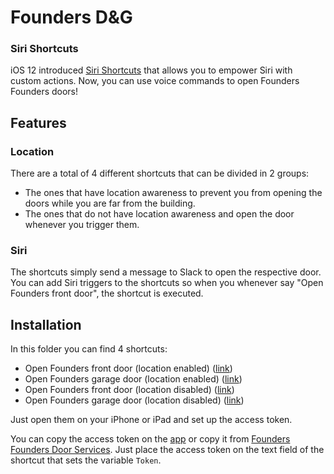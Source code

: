 # Founders D&G

### Siri Shortcuts

iOS 12 introduced [Siri Shortcuts](https://support.apple.com/en-ca/guide/shortcuts/welcome/ios) that allows you to empower Siri with custom actions. Now, you can use voice commands to open Founders Founders doors!

## Features

### Location

There are a total of 4 different shortcuts that can be divided in 2 groups:

- The ones that have location awareness to prevent you from opening the doors while you are far from the building.
- The ones that do not have location awareness and open the door whenever you trigger them.

### Siri

The shortcuts simply send a message to Slack to open the respective door. You can add Siri triggers to the shortcuts so when you whenever say "Open Founders front door", the shortcut is executed.

## Installation

In this folder you can find 4 shortcuts:

- Open Founders front door (location enabled) ([link](Open%20Founders%20Front%20Door.shortcut))
- Open Founders garage door (location enabled) ([link](Open%20Founders%20Garage%20Door.shortcut))
- Open Founders front door (location disabled) ([link]((Without%20Location)%20Open%20Founders%20Front%20Door.shortcut))
- Open Founders garage door (location disabled) ([link]((Without%20Location)%20Open%20Founders%20Garage%20Door.shortcut))

Just open them on your iPhone or iPad and set up the access token.

You can copy the access token on the [app](../app/README.MD#the-app-itself) or copy it from [Founders Founders Door Services](http://www.founders-founders.com/doorservices/). Just place the access token on the text field of the shortcut that sets the variable `Token`.